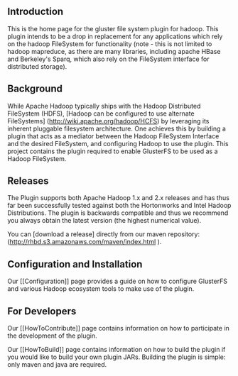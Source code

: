 ## Introduction ##

This is the home page for the gluster file system plugin for hadoop.  This plugin intends to be a drop in replacement for any applications which rely on the hadoop FileSystem for functionality (note - this is not limited to hadoop mapreduce, as there are many libraries, including apache HBase and Berkeley's Sparq, which also rely on the FileSystem interface for distributed storage).

## Background ##

While Apache Hadoop typically ships with the Hadoop Distributed FileSystem (HDFS), [Hadoop can be configured to use alternate FileSystems] (http://wiki.apache.org/hadoop/HCFS) by leveraging its inherent pluggable filesystem architecture. One achieves this by building a plugin that acts as a mediator between the Hadoop FileSystem Interface and the desired FileSystem, and configuring Hadoop to use the plugin. This project contains the plugin required to enable GlusterFS to be used as a Hadoop FileSystem. 

## Releases ##

The Plugin supports both Apache Hadoop 1.x and 2.x releases and has thus far been successfully tested against both the Hortonworks and Intel Hadoop Distributions. The plugin is backwards compatible and thus we recommend you always obtain the latest version (the highest numerical value). 

You can [download a release] directly from our maven repository: (http://rhbd.s3.amazonaws.com/maven/index.html ). 

## Configuration and Installation ##

Our [[Configuration]] page provides a guide on how to configure GlusterFS and various Hadoop ecosystem tools to make use of the plugin.  

## For Developers ##

Our [[HowToContribute]] page contains information on how to participate in the development of the plugin.

Our [[HowToBuild]] page contains information on how to build the plugin if you would like to build your own plugin JARs.  Building the plugin is simple: only maven and java are required. 